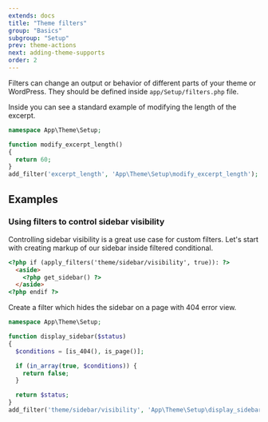 ```yaml
---
extends: docs
title: "Theme filters"
group: "Basics"
subgroup: "Setup"
prev: theme-actions
next: adding-theme-supports
order: 2
---
```


Filters can change an output or behavior of different parts of your theme or WordPress. They should be defined inside `app/Setup/filters.php` file.

Inside you can see a standard example of modifying the length of the excerpt.

```php
namespace App\Theme\Setup;

function modify_excerpt_length()
{
  return 60;
}
add_filter('excerpt_length', 'App\Theme\Setup\modify_excerpt_length');
```

## Examples

### Using filters to control sidebar visibility

Controlling sidebar visibility is a great use case for custom filters. Let's start with creating markup of our sidebar inside filtered conditional.

```html
<?php if (apply_filters('theme/sidebar/visibility', true)): ?>
  <aside>
    <?php get_sidebar() ?>
  </aside>
<?php endif ?>
```

Create a filter which hides the sidebar on a page with 404 error view.

```php
namespace App\Theme\Setup;

function display_sidebar($status)
{
  $conditions = [is_404(), is_page()];

  if (in_array(true, $conditions)) {
    return false;
  }

  return $status;
}
add_filter('theme/sidebar/visibility', 'App\Theme\Setup\display_sidebar');
```
